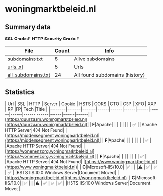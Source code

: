 

# woningmarktbeleid.nl
## Summary data


**SSL Grade**:F
**HTTP Security Grade**:F


| File       | Count | Info |
|------------|-------|------|
|[subdomains.txt](/data/woningmarktbeleid.nl/subdomains.txt)|5|Alive subdomains|
|[urls.txt](/data/woningmarktbeleid.nl/urls.txt)|5|Urls|
|[all_subdomains.txt](/data/woningmarktbeleid.nl/all_subdomains.txt)|24|All found subdomains (history)|


## Statistics


| Url | SSL | HTTP | Server | Cookie | HSTS | CORS | CTO | CSP | XFO | XXP | RP |FP| Tech |Title |
|--------|-------|-------|------|------|------|------|------|------|------|------|------|------|------|
|[https://duurzaam.woningmarktbeleid.nl](https://duurzaam.woningmarktbeleid.nl)| | **F**|Apache| | | | | | | | :white_check_mark: | |Apache HTTP Server|404 Not Found|
|[https://middensegment.woningmarktbeleid.nl](https://middensegment.woningmarktbeleid.nl)| | **F**|Apache| | | | | | | | :white_check_mark: | |Apache HTTP Server|404 Not Found|
|[https://wonenenzorg.woningmarktbeleid.nl](https://wonenenzorg.woningmarktbeleid.nl)| | **F**|Apache| | | | | | | | :white_check_mark: | |Apache HTTP Server|404 Not Found|
|[https://www.woningmarktbeleid.nl](https://www.woningmarktbeleid.nl)| | **C**|Microsoft-IIS/10.0| |:white_check_mark: | | |:warning: | :white_check_mark: | :white_check_mark: | :white_check_mark: | |HSTS IIS:10.0 Windows Server|Document Moved|
|[https://woningmarktbeleid.nl](https://woningmarktbeleid.nl)| | **C**|Microsoft-IIS/10.0| |:white_check_mark: | | |:warning: | :white_check_mark: | :white_check_mark: | :white_check_mark: | |HSTS IIS:10.0 Windows Server|Document Moved|